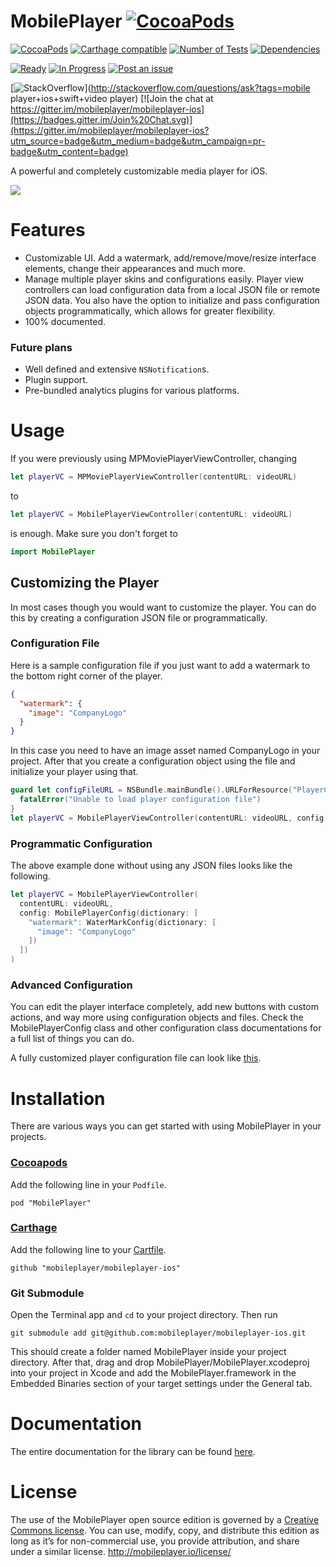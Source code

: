  MobilePlayer [![CocoaPods](https://img.shields.io/cocoapods/p/MobilePlayer.svg?style=flat)](https://cocoapods.org/pods/MobilePlayer)
==================
[![CocoaPods](http://img.shields.io/cocoapods/v/MobilePlayer.svg?style=flat)](http://cocoapods.org/?q=MobilePlayer) [![Carthage compatible](https://img.shields.io/badge/Carthage-compatible-4BC51D.svg?style=flat)](https://github.com/Carthage/Carthage)
[![Number of Tests](https://img.shields.io/badge/Number%20of%20Tests-100+-brightgreen.svg)](https://github.com/mobileplayer/mobileplayer-ios)
[![Dependencies](https://img.shields.io/badge/dependencies-none-brightgreen.svg)](https://github.com/mobileplayer/mobileplayer-ios)

[![Ready](https://badge.waffle.io/mobileplayer/mobileplayer-ios.png?label=Ready&title=Ready)](https://waffle.io/mobileplayer/mobileplayer-ios)
[![In Progress](https://badge.waffle.io/mobileplayer/mobileplayer-ios.png?label=In%20Progress&title=In%20Progress)](https://waffle.io/mobileplayer/mobileplayer-ios)
[![Post an issue](https://img.shields.io/badge/Bug%3F-Post%20an%20issue!-blue.svg)](https://waffle.io/mobileplayer/mobileplayer-ios)

[![StackOverflow](https://img.shields.io/badge/StackOverflow-Ask%20a%20question!-blue.svg)](http://stackoverflow.com/questions/ask?tags=mobile player+ios+swift+video player) 
[![Join the chat at https://gitter.im/mobileplayer/mobileplayer-ios](https://badges.gitter.im/Join%20Chat.svg)](https://gitter.im/mobileplayer/mobileplayer-ios?utm_source=badge&utm_medium=badge&utm_campaign=pr-badge&utm_content=badge)

A powerful and completely customizable media player for iOS.

![](https://raw.github.com/mobileplayer/mobileplayer-ios/chore/beautiful-readme/introduction.gif)

Features
==================
- Customizable UI. Add a watermark, add/remove/move/resize interface elements, change their appearances and much more.
- Manage multiple player skins and configurations easily. Player view controllers can load configuration data from a local JSON file or remote JSON data. You also have the option to initialize and pass configuration objects programmatically, which allows for greater flexibility.
- 100% documented.

### Future plans
- Well defined and extensive `NSNotification`s.
- Plugin support.
- Pre-bundled analytics plugins for various platforms.

Usage
==================
If you were previously using MPMoviePlayerViewController, changing
```swift
let playerVC = MPMoviePlayerViewController(contentURL: videoURL)
```
to
```swift
let playerVC = MobilePlayerViewController(contentURL: videoURL)
```
is enough. Make sure you don't forget to
```swift
import MobilePlayer
```

## Customizing the Player

In most cases though you would want to customize the player. You can do this by creating a configuration JSON file or programmatically.

### Configuration File

Here is a sample configuration file if you just want to add a watermark to the bottom right corner of the player.

```JSON
{
  "watermark": {
    "image": "CompanyLogo"
  }
}
```

In this case you need to have an image asset named CompanyLogo in your project. After that you create a configuration object using the file and initialize your player using that.

```swift
guard let configFileURL = NSBundle.mainBundle().URLForResource("PlayerConfig", withExtension: "json") else {
  fatalError("Unable to load player configuration file")
}
let playerVC = MobilePlayerViewController(contentURL: videoURL, config: MobilePlayerConfig(fileURL: configFileURL))
```

### Programmatic Configuration

The above example done without using any JSON files looks like the following.

```swift
let playerVC = MobilePlayerViewController(
  contentURL: videoURL,
  config: MobilePlayerConfig(dictionary: [
    "watermark": WaterMarkConfig(dictionary: [
      "image": "CompanyLogo"
    ])
  ])
)
```

### Advanced Configuration

You can edit the player interface completely, add new buttons with custom actions, and way more using configuration
objects and files. Check the MobilePlayerConfig class and other configuration class documentations for a full list of things you can do.

A fully customized player configuration file can look like [this](https://github.com/mobileplayer/mobileplayer-ios/blob/master/MobilePlayerExample/Skin/Netflix.json).

Installation
==================
There are various ways you can get started with using MobilePlayer in your projects.

### [Cocoapods](https://github.com/CocoaPods/CocoaPods)
Add the following line in your `Podfile`.
```
pod "MobilePlayer"
```

### [Carthage](https://github.com/Carthage/Carthage#installing-carthage)
Add the following line to your [Cartfile](https://github.com/Carthage/Carthage/blob/master/Documentation/Artifacts.md#cartfile).
```
github "mobileplayer/mobileplayer-ios"
```

### Git Submodule
Open the Terminal app and `cd` to your project directory. Then run
```
git submodule add git@github.com:mobileplayer/mobileplayer-ios.git
```
This should create a folder named MobilePlayer inside your project directory. After that, drag and drop MobilePlayer/MobilePlayer.xcodeproj into your project in Xcode and add the MobilePlayer.framework in the Embedded Binaries section of your target settings under the General tab.

Documentation
==================
The entire documentation for the library can be found [here](https://htmlpreview.github.io/?https://github.com/movielala/mobileplayer-ios/blob/master/Documentation/index.html).

License
==================
The use of the MobilePlayer open source edition is governed by a [Creative Commons license](http://creativecommons.org/licenses/by-nc-sa/3.0/). You can use, modify, copy, and distribute this edition as long as it’s for non-commercial use, you provide attribution, and share under a similar license.
http://mobileplayer.io/license/
